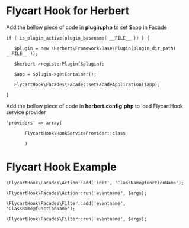 # Flycart Hook for Herbert
Add the bellow piece of code in **plugin.php** to set $app in Facade


`if ( is_plugin_active(plugin_basename( __FILE__ )) ) {`

 `   $plugin = new \Herbert\Framework\Base\Plugin(plugin_dir_path( __FILE__ ));`

 `   $herbert->registerPlugin($plugin);`

 `   $app = $plugin->getContainer();`

`   FlycartHook\Facades\Facade::setFacadeApplication($app);`

`}`


Add the bellow piece of code in **herbert.config.php** to load FlycartHook service provider

`'providers' => array(`

`       FlycartHook\HookServiceProvider::class`

`       )`
 
 # Flycart Hook Example

`\FlycartHook\Facades\Action::add('init', 'ClassName@functionName');`

`\FlycartHook\Facades\Action::run('eventname', $args);`


`\FlycartHook\Facades\Filter::add('eventname', 'ClassName@functionName');`

`\FlycartHook\Facades\Filter::run('eventname', $args);`